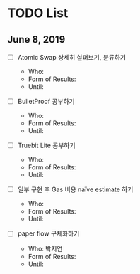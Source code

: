 # TODO List

## June 8, 2019

- [ ] Atomic Swap 상세히 살펴보기, 분류하기
  * Who:
  * Form of Results:
  * Until:

- [ ] BulletProof 공부하기
  * Who:
  * Form of Results:
  * Until:

- [ ] Truebit Lite 공부하기
  * Who:
  * Form of Results:
  * Until:

- [ ] 일부 구현 후 Gas 비용 naïve estimate 하기
  * Who:
  * Form of Results:
  * Until:

- [ ] paper flow 구체화하기
  * Who: 박지연
  * Form of Results:
  * Until:
